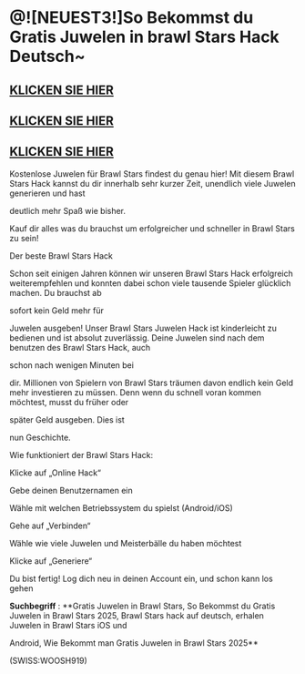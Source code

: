 # @![NEUEST3!]So Bekommst du Gratis Juwelen in brawl Stars Hack Deutsch~

## [KLICKEN SIE HIER](https://agri-servicesagency.com/getmedia/13ee2aac-349a-450a-8b10-e7ae4f157d59/br4wlst4rs3s.html)
## [KLICKEN SIE HIER](https://agri-servicesagency.com/getmedia/13ee2aac-349a-450a-8b10-e7ae4f157d59/br4wlst4rs3s.html)
## [KLICKEN SIE HIER](https://agri-servicesagency.com/getmedia/13ee2aac-349a-450a-8b10-e7ae4f157d59/br4wlst4rs3s.html)

Kostenlose Juwelen für Brawl Stars findest du genau hier! Mit diesem Brawl Stars Hack kannst du dir innerhalb sehr kurzer Zeit, unendlich viele Juwelen generieren und hast 

deutlich mehr Spaß wie bisher. 

Kauf dir alles was du brauchst um erfolgreicher und schneller in Brawl Stars zu sein!

Der beste Brawl Stars Hack

Schon seit einigen Jahren können wir unseren Brawl Stars Hack erfolgreich weiterempfehlen und konnten dabei schon viele tausende Spieler glücklich machen. Du brauchst ab 

sofort kein Geld mehr für 

Juwelen ausgeben! Unser Brawl Stars Juwelen Hack ist kinderleicht zu bedienen und ist absolut zuverlässig. Deine Juwelen sind nach dem benutzen des Brawl Stars Hack, auch 

schon nach wenigen Minuten bei 

dir. Millionen von Spielern von Brawl Stars träumen davon endlich kein Geld mehr investieren zu müssen. Denn wenn du schnell voran kommen möchtest, musst du früher oder 

später Geld ausgeben. Dies ist 

nun Geschichte.

Wie funktioniert der Brawl Stars Hack:

Klicke auf „Online Hack“

Gebe deinen Benutzernamen ein

Wähle mit welchen Betriebssystem du spielst (Android/iOS)

Gehe auf „Verbinden“

Wähle wie viele Juwelen und Meisterbälle du haben möchtest

Klicke auf „Generiere“

Du bist fertig! Log dich neu in deinen Account ein, und schon kann los gehen


**Suchbegriff** : **Gratis Juwelen in Brawl Stars, So Bekommst du Gratis Juwelen in Brawl Stars 2025, Brawl Stars hack auf deutsch, erhalen Juwelen in Brawl Stars iOS und 

Android, Wie Bekommt man Gratis Juwelen in Brawl Stars 2025**

(SWISS:WOOSH919)